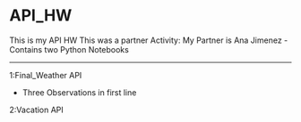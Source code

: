 # API_HW
This is my API HW
This was a partner Activity: My Partner is Ana Jimenez
-Contains two Python Notebooks
_________________
1:Final_Weather API
- Three Observations in first line

2:Vacation API
